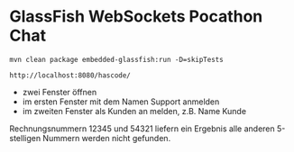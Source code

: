 # GlassFish WebSockets Pocathon Chat

```
mvn clean package embedded-glassfish:run -D=skipTests
```


```
http://localhost:8080/hascode/
```

 - zwei Fenster öffnen
 - im ersten Fenster mit dem Namen Support anmelden
 - im zweiten Fenster als Kunden an melden, z.B. Name Kunde
 
 
 Rechnungsnummern 12345 und 54321 liefern ein Ergebnis alle anderen 5-stelligen Nummern werden nicht gefunden.